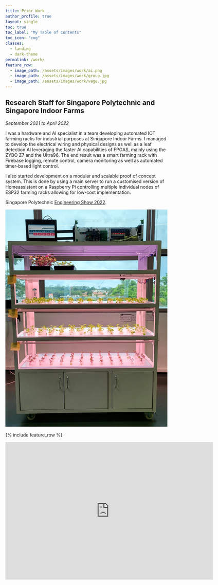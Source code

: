 ```yaml
---
title: Prior Work
author_profile: true
layout: single
toc: true
toc_label: "My Table of Contents"
toc_icon: "cog"
classes:
  - landing
  - dark-theme
permalink: /work/
feature_row:
  - image_path: /assets/images/work/ai.png
  - image_path: /assets/images/work/group.jpg
  - image_path: /assets/images/work/vege.jpg
---
```


## **Research Staff for Singapore Polytechnic and Singapore Indoor Farms**
*September 2021 to April 2022*

I was a hardware and AI specialist in a team developing automated IOT farming racks for industrial purposes at Singapore Indoor Farms. I managed to develop the electrical wiring and physical designs as well as a leaf detection AI leveraging the faster AI capabilities of FPGAS, mainly using the ZYBO Z7 and the Ultra96. The end result was a smart farming rack with Firebase logging, remote control, camera monitoring as well as automated timer-based light control.

I also started development on a modular and scalable proof of concept system. This is done by using a main server to run a customised version of Homeassistant on a Raspberry Pi controlling multiple individual nodes of ESP32 farming racks allowing for low-cost implementation.

Singapore Polytechnic [Engineering Show 2022](https://www.sp.edu.sg/engineering-cluster/eee/sp-engineering-show/engineering-show-2022/artificial-intelligence-and-internet-of-things-using-fpga).

![](/assets/images/work/rack.jpg)

{% include feature_row %}

<iframe width="646" height="428" src="https://www.youtube.com/embed/0kXcF13GMew" title="Artificial Intelligence and Internet of Things Using FPGA" frameborder="0" allow="accelerometer; autoplay; clipboard-write; encrypted-media; gyroscope; picture-in-picture" allowfullscreen></iframe>




